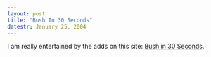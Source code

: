 ```yaml
---
layout: post
title: "Bush In 30 Seconds"
datestr: January 25, 2004
---
```


I am really entertained by the adds on this site: <a href="http://www.bushin30seconds.org/" title="Bush in 30 Seconds">Bush in 30 Seconds</a>.

